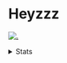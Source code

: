 # Heyzzz  

[![.](https://skillicons.dev/icons?i=js,java)](https://skillicons.dev)  

<details>
<summary>Stats</summary
<!--START_SECTION:waka-->

```txt
TypeScript   4 hrs 11 mins   ███████████████▒░░░░░░░░░   60.94 %
JavaScript   1 hr 43 mins    ██████▒░░░░░░░░░░░░░░░░░░   25.05 %
CSS          22 mins         █▒░░░░░░░░░░░░░░░░░░░░░░░   05.48 %
Other        20 mins         █▒░░░░░░░░░░░░░░░░░░░░░░░   04.85 %
JSON         12 mins         ▓░░░░░░░░░░░░░░░░░░░░░░░░   02.96 %
```

<!--END_SECTION:waka-->
</details>
